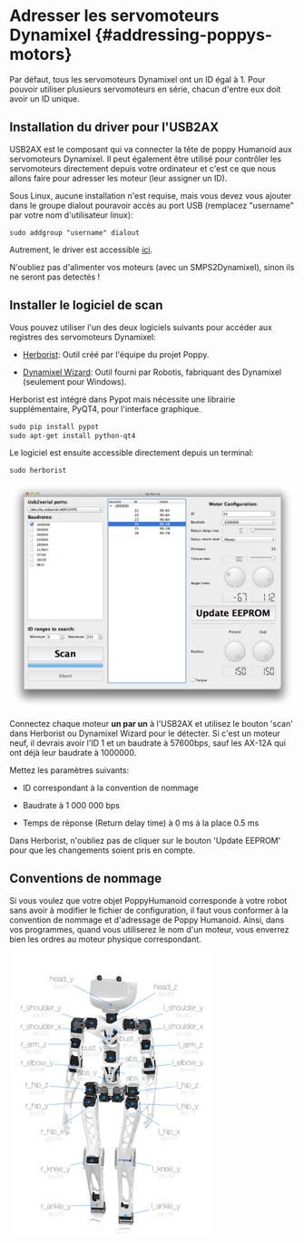 # Adresser les servomoteurs Dynamixel {#addressing-poppys-motors}

Par défaut, tous les servomoteurs Dynamixel ont un ID égal à 1. Pour pouvoir utiliser plusieurs servomoteurs en série, chacun d'entre eux doit avoir un ID unique.

## Installation du driver pour l'USB2AX

USB2AX est le composant qui va connecter la tête de poppy Humanoid aux servomoteurs Dynamixel. Il peut également être utilisé pour contrôler les servomoteurs directement depuis votre ordinateur et c'est ce que nous allons faire pour adresser les moteur (leur assigner un ID).

Sous Linux, aucune installation n'est requise, mais vous devez vous ajouter dans le groupe dialout pouravoir accès au port USB (remplacez "username" par votre nom d'utilisateur linux):

    sudo addgroup "username" dialout

Autrement, le driver est accessible [ici](http://www.xevelabs.com/doku.php?id=product:usb2ax:quickstart).

N'oubliez pas d'alimenter vos moteurs (avec un SMPS2Dynamixel), sinon ils ne seront pas detectés !

## Installer le logiciel de scan

Vous pouvez utiliser l'un des deux logiciels suivants pour accéder aux registres des servomoteurs Dynamixel:

-   [Herborist](http://poppy-project.github.io/pypot/herborist.html): Outil créé par l'équipe du projet Poppy. 

-   [Dynamixel
    Wizard](http://support.robotis.com/en/software/roboplus/dynamixel_monitor/quickstart/dynamixel_monitor_connection.htm): Outil fourni par Robotis, fabriquant des Dynamixel (seulement pour Windows).

Herborist est intégré dans Pypot mais nécessite une librairie supplémentaire, PyQT4, pour l'interface graphique.

    sudo pip install pypot
    sudo apt-get install python-qt4

Le logiciel est ensuite accessible directement depuis un terminal:

    sudo herborist

![image](../en/img/herborist.png)

Connectez chaque moteur **un par un** à l'USB2AX et utilisez le bouton 'scan' dans Herborist ou Dynamixel Wizard pour le détecter. Si c'est un moteur neuf, il devrais avoir l'ID 1 et un baudrate à 57600bps, sauf les AX-12A qui ont déjà leur baudrate à 1000000. 

Mettez les paramètres suivants:

-   ID correspondant à la convention de nommage

-   Baudrate à 1 000 000 bps

-   Temps de réponse (Return delay time) à 0 ms à la place 0.5 ms

Dans Herborist, n'oubliez pas de cliquer sur le bouton 'Update EEPROM' pour que les changements soient pris en compte.

## Conventions de nommage

Si vous voulez que votre objet PoppyHumanoid corresponde à votre robot sans avoir à modifier le fichier de configuration, il faut vous conformer à la convention de nommage et d'adressage de Poppy Humanoid. Ainsi, dans vos programmes, quand vous utiliserez le nom d'un moteur, vous enverrez bien les ordres au moteur physique correspondant.

![image](../en/img/motor_naming_convention.JPG)


